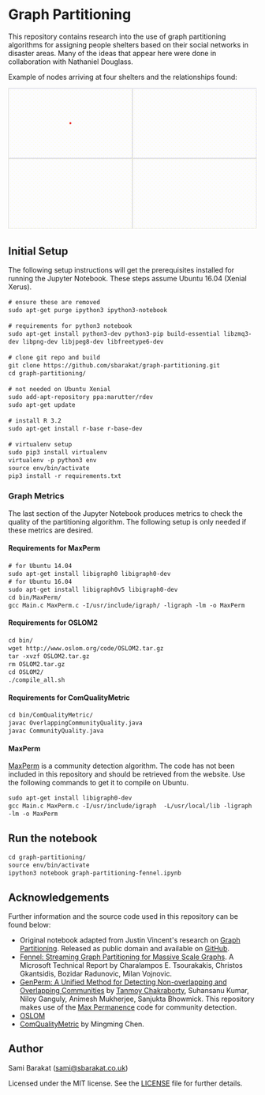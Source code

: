 # Graph Partitioning

This repository contains research into the use of graph partitioning algorithms for assigning people shelters based on their social networks in disaster areas. Many of the ideas that appear here were done in collaboration with Nathaniel Douglass.

Example of nodes arriving at four shelters and the relationships found:

![Animation](animation.gif?raw=true)

## Initial Setup

The following setup instructions will get the prerequisites installed for running the Jupyter Notebook. These steps assume Ubuntu 16.04 (Xenial Xerus).

    # ensure these are removed
    sudo apt-get purge ipython3 ipython3-notebook

    # requirements for python3 notebook
    sudo apt-get install python3-dev python3-pip build-essential libzmq3-dev libpng-dev libjpeg8-dev libfreetype6-dev

    # clone git repo and build
    git clone https://github.com/sbarakat/graph-partitioning.git
    cd graph-partitioning/

    # not needed on Ubuntu Xenial
    sudo add-apt-repository ppa:marutter/rdev
    sudo apt-get update

    # install R 3.2
    sudo apt-get install r-base r-base-dev

    # virtualenv setup
    sudo pip3 install virtualenv
    virtualenv -p python3 env
    source env/bin/activate
    pip3 install -r requirements.txt

### Graph Metrics

The last section of the Jupyter Notebook produces metrics to check the quality of the partitioning algorithm. The following setup is only needed if these metrics are desired.

#### Requirements for MaxPerm

    # for Ubuntu 14.04
    sudo apt-get install libigraph0 libigraph0-dev
    # for Ubuntu 16.04
    sudo apt-get install libigraph0v5 libigraph0-dev
    cd bin/MaxPerm/
    gcc Main.c MaxPerm.c -I/usr/include/igraph/ -ligraph -lm -o MaxPerm

#### Requirements for OSLOM2

    cd bin/
    wget http://www.oslom.org/code/OSLOM2.tar.gz
    tar -xvzf OSLOM2.tar.gz
    rm OSLOM2.tar.gz
    cd OSLOM2/
    ./compile_all.sh

#### Requirements for ComQualityMetric

    cd bin/ComQualityMetric/
    javac OverlappingCommunityQuality.java
    javac CommunityQuality.java

#### MaxPerm

[MaxPerm](http://cse.iitkgp.ac.in/resgrp/cnerg/permanence/) is a community detection algorithm. The code has not been included in this repository and should be retrieved from the website. Use the following commands to get it to compile on Ubuntu.

    sudo apt-get install libigraph0-dev
    gcc Main.c MaxPerm.c -I/usr/include/igraph  -L/usr/local/lib -ligraph -lm -o MaxPerm

## Run the notebook

    cd graph-partitioning/
    source env/bin/activate
    ipython3 notebook graph-partitioning-fennel.ipynb

## Acknowledgements

Further information and the source code used in this repository can be found below:

* Original notebook adapted from Justin Vincent's research on [Graph Partitioning](http://algorithmshop.com/20131213-graph-partitioning.html). Released as public domain and available on [GitHub](https://github.com/justinvf/algorithmshop/blob/master/20131213-graph-partitioning/20131213-graph-partitioning.ipynb).
* [Fennel: Streaming Graph Partitioning for Massive Scale Graphs](https://www.microsoft.com/en-us/research/publication/fennel-streaming-graph-partitioning-for-massive-scale-graphs/). A Microsoft Technical Report by Charalampos E. Tsourakakis, Christos Gkantsidis, Bozidar Radunovic, Milan Vojnovic.
* [GenPerm: A Unified Method for Detecting Non-overlapping and Overlapping Communities](https://arxiv.org/abs/1604.03454) by [Tanmoy Chakraborty](https://sites.google.com/site/tanmoychakra88/), Suhansanu Kumar, Niloy Ganguly, Animesh Mukherjee, Sanjukta Bhowmick. This repository makes use of the [Max Permanence](http://cse.iitkgp.ac.in/resgrp/cnerg/permanence/) code for community detection.
* [OSLOM](http://www.oslom.org/)
* [ComQualityMetric](https://github.com/chenmingming/ComQualityMetric) by Mingming Chen.

## Author

Sami Barakat (<sami@sbarakat.co.uk>)

Licensed under the MIT license.  See the [LICENSE](https://github.com/sbarakat/graph-partitioning/blob/master/LICENSE) file for further details.
